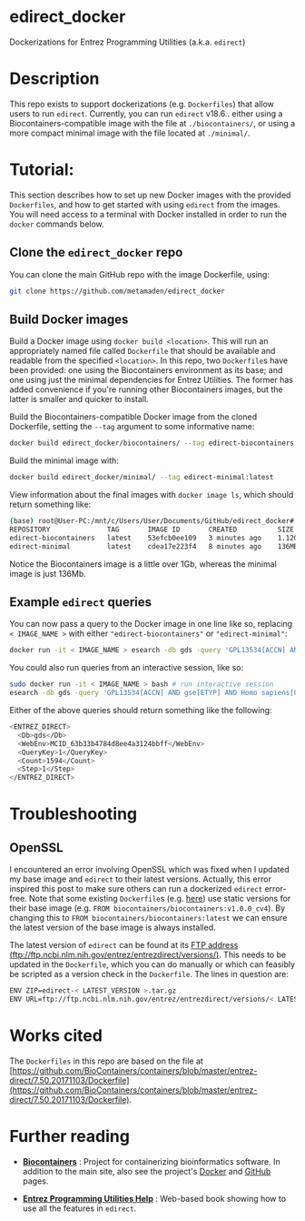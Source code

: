 # edirect_docker

Dockerizations for Entrez Programming Utilities (a.k.a. `edirect`)  

# Description

This repo exists to support dockerizations (e.g. `Dockerfiles`) that allow users to run `edirect`. Currently, you can run `edirect` v18.6.. 
either using a Biocontainers-compatible image with the file at `./biocontainers/`, or using a more compact minimal image with the file located at `./minimal/`.

# Tutorial:

This section describes how to set up new Docker images with the provided `Dockerfiles`, and how to get started with using `edirect` from the images. You will need
access to a terminal with Docker installed in order to run the `docker` commands below.

## Clone the `edirect_docker` repo

You can clone the main GitHub repo with the image Dockerfile, using:
```sh
git clone https://github.com/metamaden/edirect_docker
```

## Build Docker images

Build a Docker image using `docker build <location>`. This will run an appropriately named file called `Dockerfile` that should be available and readable from the specified 
 `<location>`. In this repo, two `Dockerfile`s have been provided: one using the Biocontainers environment as its base; and one using just the minimal dependencies for Entrez Utilities. The former has added convenience if you're running other Biocontainers images, but the latter is smaller and quicker to install.

Build the Biocontainers-compatible Docker image from the cloned Dockerfile, setting the `--tag` argument to some informative name:
```sh
docker build edirect_docker/biocontainers/ --tag edirect-biocontainers:latest
```

Build the minimal image with:
```sh
docker build edirect_docker/minimal/ --tag edirect-minimal:latest
```

View information about the final images with `docker image ls`, which should return something like:

```sh
(base) root@User-PC:/mnt/c/Users/User/Documents/GitHub/edirect_docker# docker image ls
REPOSITORY              TAG       IMAGE ID       CREATED          SIZE
edirect-biocontainers   latest    53efcb0ee109   3 minutes ago    1.12GB
edirect-minimal         latest    cdea17e223f4   8 minutes ago    136MB
```

Notice the Biocontainers image is a little over 1Gb, whereas the minimal image is just 136Mb.

## Example `edirect` queries

You can now pass a query to the Docker image in one line like so, replacing `< IMAGE_NAME >` with either `"edirect-biocontainers"` or `"edirect-minimal"`:
```sh
docker run -it < IMAGE_NAME > esearch -db gds -query 'GPL13534[ACCN] AND gse[ETYP] AND Homo sapiens[ORGN]'
```

You could also run queries from an interactive session, like so:
```sh
sudo docker run -it < IMAGE_NAME > bash # run interactive session
esearch -db gds -query 'GPL13534[ACCN] AND gse[ETYP] AND Homo sapiens[ORGN]' # try a new query
```

Either of the above queries should return something like the following:
```sh
<ENTREZ_DIRECT>
  <Db>gds</Db>
  <WebEnv>MCID_63b33b4784d8ee4a3124bbff</WebEnv>
  <QueryKey>1</QueryKey>
  <Count>1594</Count>
  <Step>1</Step>
</ENTREZ_DIRECT>
```

# Troubleshooting

## OpenSSL

I encountered an error involving OpenSSL which was fixed when I updated my base image and `edirect` to their latest versions. Actually, this error inspired this post to make 
sure others can run a dockerized `edirect` error-free. Note that some existing `Dockerfile`s (e.g. [here](https://github.com/BioContainers/containers/blob/master/entrez-direct/7.50.20171103/Dockerfile)) use static versions for their base image (e.g. `FROM biocontainers/biocontainers:v1.0.0_cv4`). By changing this to `FROM biocontainers/biocontainers:latest` we can ensure the latest version of the base image is always installed.

The latest version of `edirect` can be found at its [FTP address (ftp://ftp.ncbi.nlm.nih.gov/entrez/entrezdirect/versions/)](ftp://ftp.ncbi.nlm.nih.gov/entrez/entrezdirect/versions/). This needs to be updated in the `Dockerfile`, which you can do manually or which can feasibly be scripted as a version check in the `Dockerfile`. The lines in question are:

```sh
ENV ZIP=edirect-< LATEST_VERSION >.tar.gz
ENV URL=ftp://ftp.ncbi.nlm.nih.gov/entrez/entrezdirect/versions/< LATEST_VERSION >/
```

# Works cited

The `Dockerfiles` in this repo are based on the file at [https://github.com/BioContainers/containers/blob/master/entrez-direct/7.50.20171103/Dockerfile](https://github.com/BioContainers/containers/blob/master/entrez-direct/7.50.20171103/Dockerfile).

# Further reading

* [**Biocontainers**](https://biocontainers.pro/) : Project for containerizing bioinformatics software. In addition to the main site, also see the project's [Docker](https://hub.docker.com/r/biocontainers/biocontainers) and [GitHub](https://github.com/BioContainers/containers) pages.

* [**Entrez Programming Utilities Help**](https://www.ncbi.nlm.nih.gov/books/NBK25501/) : Web-based book showing how to use all the features in `edirect`.